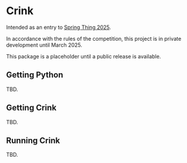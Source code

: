 Crink
=====

Intended as an entry to [Spring Thing 2025](https://www.springthing.net/2025/).

In accordance with the rules of the competition, this project is in private development until March 2025.

This package is a placeholder until a public release is available.

Getting Python
--------------

TBD.


Getting Crink
-------------

TBD.


Running Crink
-------------

TBD.
